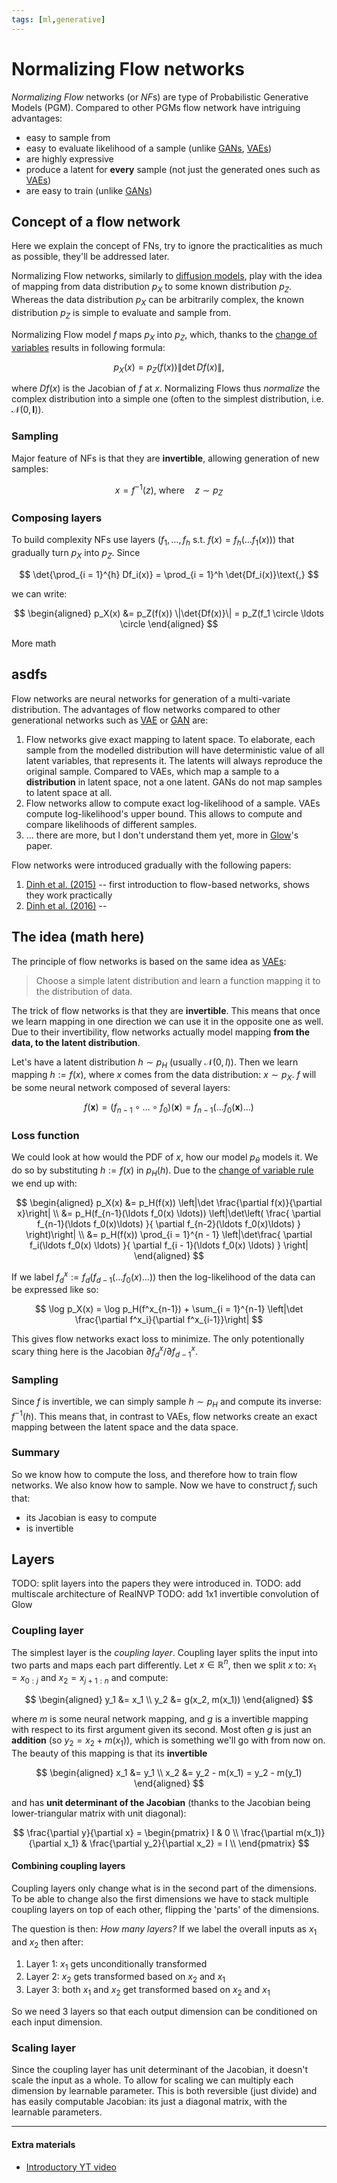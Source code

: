 ```yaml
---
tags: [ml,generative]
---
```


# Normalizing Flow networks

*Normalizing Flow* networks (or *NF*s) are type of Probabilistic Generative
Models (PGM). Compared to other PGMs flow network have intriguing advantages:

- easy to sample from
- easy to evaluate likelihood of a sample (unlike
  [GANs](./generative_adversial_networks.md),
  [VAEs](./variation_autoencoders.md))
- are highly expressive
- produce a latent for **every** sample (not just the generated ones such as [VAEs](./variation_autoencoders.md))
- are easy to train (unlike [GANs](./generative_adversial_networks.md))

## Concept of a flow network

Here we explain the concept of FNs, try to ignore the practicalities as much as
possible, they'll be addressed later.

Normalizing Flow networks, similarly to [diffusion
models](./diffusion_probabilistic_model.md), play with the idea of mapping from data
distribution $p_X$ to some known distribution $p_Z$. Whereas the data
distribution $p_X$ can be arbitrarily complex, the known distribution $p_Z$ is
simple to evaluate and sample from.

Normalizing Flow model $f$ maps $p_X$ into $p_Z$, which, thanks to the [change
of variables](./change_of_variables.md) results in following formula:

$$
p_X(x) = p_Z(f(x)) \|\det{Df(x)}\|\text{,}
$$

where $Df(x)$ is the Jacobian of $f$ at $x$. Normalizing Flows thus *normalize*
the complex distribution into a simple one (often to the simplest
distribution, i.e. $\mathcal{N}(0, \mathbf{I})$).

### Sampling

Major feature of NFs is that they are **invertible**, allowing generation of new
samples:

$$
x = f^{-1}(z)\text{, where}\quad z \sim p_Z
$$

### Composing layers

To build complexity NFs use layers ($f_1, \ldots, f_h$ s.t. $f(x) = f_h(\ldots f_1(x))$) that gradually turn $p_X$ into $p_Z$. Since

$$
\det{\prod_{i = 1}^{h} Df_i(x)} = \prod_{i = 1}^h \det{Df_i(x)}\text{,}
$$

we can write:

$$
\begin{aligned}
p_X(x) &= p_Z(f(x)) \|\det{Df(x)}\| = p_Z(f_1 \circle \ldots \circle 
\end{aligned}
$$


More math

## asdfs

Flow networks are neural networks for generation of a multi-variate
distribution. The advantages of flow networks compared to other generational
networks such as [VAE](./variation_autoencoders.md) or
[GAN](./generative_adversial_networks.md) are:

1. Flow networks give exact mapping to latent space. To elaborate, each
   sample from the modelled distribution will have deterministic value of all
   latent variables, that represents it. The latents will always reproduce the
   original sample. Compared to VAEs, which map a sample to a **distribution**
   in latent space, not a one latent. GANs do not map samples to latent space at
   all.
2. Flow networks allow to compute exact log-likelihood of a sample. VAEs compute
   log-likelihood's upper bound. This allows to compute and compare likelihoods
   of different samples.
3. ... there are more, but I don't understand them yet, more in
   [Glow](./glow.md)'s paper.

Flow networks were introduced gradually with the following papers:

1. [Dinh et al. (2015)](https://www.gwylab.com/pdf/nice.pdf) -- first
   introduction to flow-based networks, shows they work practically
2. [Dinh et al. (2016)](https://arxiv.org/pdf/1605.08803) -- 


## The idea (math here)

The principle of flow networks is based on the same idea as
[VAEs](./variation_autoencoders.md):

> Choose a simple latent distribution and learn a function mapping it to the
> distribution of data.

The trick of flow networks is that they are **invertible**. This means that once
we learn mapping in one direction we can use it in the opposite one as well. Due
to their invertibility, flow networks actually model mapping **from the data, to
the latent distribution**.

Let's have a latent distribution $h \sim p_H$ (usually $\mathcal{N}(0, I)$).
Then we learn mapping $h := f(x)$, where $x$ comes from the data distribution:
$x \sim p_X$. $f$ will be some neural network composed of several layers:

$$
f(\mathbf{x}) =
(f_{n-1} \circ \ldots \circ f_0)(\mathbf{x}) =
f_{n-1}(\ldots f_0(\mathbf{x})\ldots)
$$

### Loss function

We could look at how would the PDF of $x$, how our model $p_\theta$ models it.
We do so by substituting $h:= f(x)$ in $p_H(h)$. Due to the [change of variable
rule](./change_of_variables_pdf.md) we end up with:

$$
\begin{aligned}
p_X(x) &= p_H(f(x)) \left|\det \frac{\partial f(x)}{\partial x}\right| \\
&= p_H(f_{n-1}(\ldots f_0(x) \ldots)) \left|\det\left(
  \frac{
    \partial f_{n-1}(\ldots f_0(x)\ldots)
  }{
    \partial f_{n-2}(\ldots f_0(x)\ldots)
  }
  \right)\right| \\
&= p_H(f(x)) \prod_{i = 1}^{n - 1} \left|\det\frac{
  \partial f_i(\ldots f_0(x) \ldots)
  }{
  \partial f_{i - 1}(\ldots f_0(x) \ldots)
  }
  \right|
\end{aligned}
$$

If we label $f^x_d := f_d(f_{d-1}(\ldots f_0(x) \ldots ))$ then the
log-likelihood of the data can be expressed like so:

$$
\log p_X(x) = \log p_H(f^x_{n-1}) + \sum_{i = 1}^{n-1}
  \left|\det \frac{\partial f^x_i}{\partial f^x_{i-1}}\right|
$$

This gives flow networks exact loss to minimize. The only potentionally scary
thing here is the Jacobian $\partial f^x_d/\partial f^x_{d-1}$.

### Sampling

Since $f$ is invertible, we can simply sample $h \sim p_H$ and compute its
inverse: $f^{-1}(h)$. This means that, in contrast to VAEs, flow networks create
an exact mapping between the latent space and the data space.

### Summary

So we know how to compute the loss, and therefore how to train flow networks. We
also know how to sample. Now we have to construct $f_i$ such that:

- its Jacobian is easy to compute 
- is invertible

## Layers

TODO: split layers into the papers they were introduced in.
TODO: add multiscale architecture of RealNVP
TODO: add 1x1 invertible convolution of Glow

### Coupling layer

The simplest layer is the *coupling layer*. Coupling layer splits the input into
two parts and maps each part differently. Let $x \in \mathbb{R}^n$, then we
split $x$ to: $x_1 = x_{0:j}$ and $x_2 = x_{j+1:n}$ and compute:

$$
\begin{aligned}
y_1 &= x_1 \\
y_2 &= g(x_2, m(x_1))
\end{aligned}
$$

where $m$ is some neural network mapping, and $g$ is a invertible mapping with
respect to its first argument given its second. Most often $g$ is just an
**addition** (so $y_2 = x_2 + m(x_1)$), which is something we'll go with from
now on. The beauty of this mapping is that its **invertible**

$$
\begin{aligned}
x_1 &= y_1 \\
x_2 &= y_2 - m(x_1) = y_2 - m(y_1)
\end{aligned}
$$

and has **unit determinant of the Jacobian** (thanks to the Jacobian being
lower-triangular matrix with unit diagonal):

$$
\frac{\partial y}{\partial x} = \begin{pmatrix}
I & 0 \\
\frac{\partial m(x_1)}{\partial x_1} & \frac{\partial y_2}{\partial x_2} = I \\
\end{pmatrix}
$$

#### Combining coupling layers

Coupling layers only change what is in the second part of the dimensions. To be
able to change also the first dimensions we have to stack multiple coupling
layers on top of each other, flipping the 'parts' of the dimensions.

The question is then: *How many layers?* If we label the overall inputs as $x_1$
and $x_2$ then after:

1. Layer 1: $x_1$ gets unconditionally transformed
2. Layer 2: $x_2$ gets transformed based on $x_2$ and $x_1$
3. Layer 3: both $x_1$ and $x_2$ get transformed based on $x_2$ and $x_1$

So we need 3 layers so that each output dimension can be conditioned on each
input dimension.

### Scaling layer

Since the coupling layer has unit determinant of the Jacobian, it doesn't scale
the input as a whole. To allow for scaling we can multiply each dimension by
learnable parameter. This is both reversible (just divide) and has easily
computable Jacobian: its just a diagonal matrix, with the learnable parameters.

---

#### Extra materials

- [Introductory YT video](https://youtu.be/8XufsgG066A?si=xs4XiwVaLmJlURS3)

